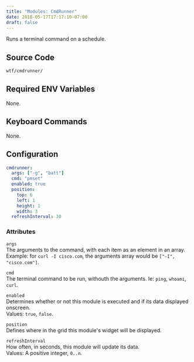 ```yaml
---
title: "Modules: CmdRunner"
date: 2018-05-17T17:17:10-07:00
draft: false
---
```


Runs a terminal command on a schedule.

## Source Code

```bash
wtf/cmdrunner/
```

## Required ENV Variables

None.

## Keyboard Commands

None.

## Configuration

```yaml
cmdrunner:
  args: ["-g", "batt"]
  cmd: "pmset"
  enabled: true
  position:
    top: 6
    left: 1
    height: 1
    width: 3
  refreshInterval: 30
```

### Attributes

`args` <br />
The arguments to the command, with each item as an element in an array. 
Example: for `curl -I cisco.com`, the arguments array would be `["-I", "cisco.com"]`.

`cmd` <br />
The terminal command to be run, withouth the arguments. Ie: `ping`,
`whoami`, `curl`. <br />


`enabled` <br />
Determines whether or not this module is executed and if its data displayed onscreen. <br />
Values: `true`, `false`.

`position` <br />
Defines where in the grid this module's widget will be displayed.

`refreshInterval` <br />
How often, in seconds, this module will update its data. <br />
Values: A positive integer, `0..n`.


